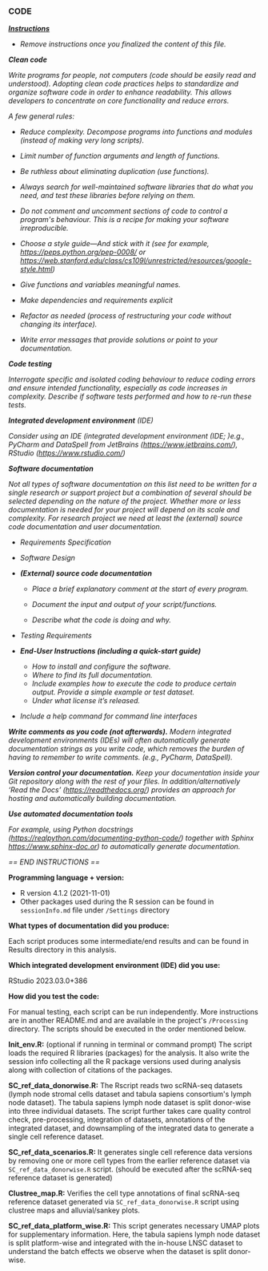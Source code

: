 ### CODE



<u>***Instructions***</u>

* *Remove instructions once you finalized the content of this file.*



***Clean code*** 

*Write programs for people, not computers (code should be easily read and understood). Adopting clean code practices helps to standardize and organize software code in order to enhance readability. This allows developers to concentrate on core functionality and reduce errors.* 

*A few general rules:*

- *Reduce complexity. Decompose programs into functions and modules (instead of making very long scripts).*
- *Limit number of function arguments and length of functions.*
- *Be ruthless about eliminating duplication (use functions).*
- *Always search for well-maintained software libraries that do what you need, and test these libraries     before relying on them.*
- *Do not comment and  uncomment sections of code to control a program's behaviour. This is a recipe for making your software irreproducible.* 
- *Choose a style guide—And stick with it (see for example, https://peps.python.org/pep-0008/ or https://web.stanford.edu/class/cs109l/unrestricted/resources/google-style.html)*
- *Give functions and variables meaningful names.*
- *Make dependencies and requirements explicit*
- *Refactor as needed (process of restructuring your code without changing its interface).*

- *Write error messages that provide solutions or point to your documentation.*



***Code testing***

*Interrogate specific and isolated coding behaviour to reduce coding errors and ensure intended functionality, especially as code increases in complexity. Describe if software tests performed and how to re-run these tests.*



***Integrated development environment** (IDE)*

*Consider using an IDE (integrated development environment (IDE; )e.g., PyCharm and DataSpell from JetBrains (https://www.jetbrains.com/), RStudio (https://www.rstudio.com/)* 



***Software documentation***

*Not all types of software documentation on this list need to be written for a single research or support project but a combination of several should be selected depending on the nature of the project. Whether more or less documentation is needed for your project will depend on its scale and complexity. For research project we need at least the (external) source code documentation and user documentation.*

- *Requirements Specification*

- *Software Design*

- ***(External) source code documentation***

  - *Place a brief explanatory comment at the start of every program.*

  - *Document the input and output of your script/functions.*
  - *Describe what the code is doing and why.*

- *Testing Requirements*
- ***End-User Instructions (including a quick-start guide)***
  - *How to install and configure the software.*
  - *Where to find its full documentation.*
  - *Include examples how to execute the code to produce certain output. Provide a simple example or test dataset.*
  - *Under what license it’s released.*
- *Include a help command for command line interfaces*



***Write comments as you code (not afterwards).** Modern integrated development environments (IDEs) will often automatically generate documentation strings as you write code, which removes the burden of having to remember to write comments. (e.g., PyCharm, DataSpell).*



***Version control your documentation.** Keep your documentation inside your Git repository along with the rest of your files. In addition/alternatively ‘Read the Docs’ (https://readthedocs.org/) provides an approach for hosting and automatically building documentation.* 



***Use automated documentation tools***

*For example, using Python docstrings (https://realpython.com/documenting-python-code/) together with Sphinx https://www.sphinx-doc.or) to automatically generate documentation.* 



 *== END INSTRUCTIONS ==*



**Programming language + version:**

- R version 4.1.2 (2021-11-01)
- Other packages used during the R session can be found in `sessionInfo.md` file under `/Settings` directory


**What types of documentation did you produce:**

Each script produces some intermediate/end results and can be found in Results directory in this analysis.

**Which integrated development environment (IDE) did you use:**

RStudio 2023.03.0+386

**How did you test the code:**

For manual testing, each script can be run independently. More instructions are in another README.md and are available in the project's `/Processing` directory. The scripts should be executed in the order mentioned below.

**Init_env.R:** (optional if running in terminal or command prompt) The script loads the required R libraries (packages) for the analysis. It also write the session info collecting all the R package versions used during analysis along with collection of citations of the packages. 


**SC\_ref\_data_donorwise.R:** The Rscript reads two scRNA-seq datasets (lymph node stromal cells dataset and tabula sapiens consortium's lymph node dataset). The tabula sapiens lymph node dataset is split donor-wise into three individual datasets. The script further takes care quality control check, pre-processing, integration of datasets, annotations of the integrated dataset, and downsampling of the integrated data to generate a single cell reference dataset.

**SC\_ref\_data_scenarios.R:** It generates single cell reference data versions by removing one or more cell types from the earlier reference dataset via `SC_ref_data_donorwise.R` script. (should be executed after the scRNA-seq reference dataset is generated) 

**Clustree_map.R:** Verifies the cell type annotations of final scRNA-seq reference dataset generated via `SC_ref_data_donorwise.R` script using clustree maps and alluvial/sankey plots.

**SC\_ref\_data\_platform_wise.R:** This script generates necessary UMAP plots for supplementary information. Here, the tabula sapiens lymph node dataset is split platform-wise and integrated with the in-house LNSC dataset to understand the batch effects we observe when the dataset is split donor-wise.
